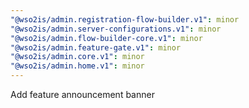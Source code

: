 ```yaml
---
"@wso2is/admin.registration-flow-builder.v1": minor
"@wso2is/admin.server-configurations.v1": minor
"@wso2is/admin.flow-builder-core.v1": minor
"@wso2is/admin.feature-gate.v1": minor
"@wso2is/admin.core.v1": minor
"@wso2is/admin.home.v1": minor
---
```


Add feature announcement banner

